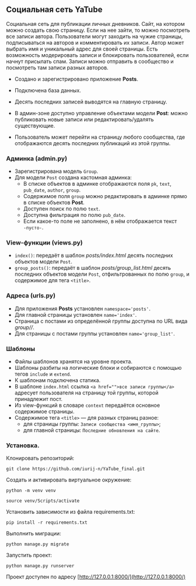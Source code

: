 ## Социальная сеть YaTube

Социальная сеть для публикации личных дневников. 
Сайт, на котором можно создать свою страницу. Если на нее зайти, то можно посмотреть все записи автора.
Пользователи могут заходить на чужие страницы, подписываться на авторов и комментировать их записи.
Автор может выбрать имя и уникальный адрес для своей страницы. 
Есть возможность модерировать записи и блокировать пользователей, если начнут присылать спам.
Записи можно отправить в сообщество и посмотреть там записи разных авторов.

+ Создано и зарегистрировано приложение  **Posts**.

+ Подключена база данных.

+ Десять последних записей выводятся на главную страницу.

+ В админ-зоне доступно управление объектами модели  **Post**: можно публиковать новые записи или редактировать/удалять существующие.

+ Пользователь может перейти на страницу любого сообщества, где отображаются десять последних публикаций из этой группы.

### Админка (admin.py)

+ Зарегистрирована модель  `Group`.
+ Для модели  `Post`  создана кастомная админка:
    + В списке объектов в админке отображаются поля  `pk`,  `text`,  `pub_date`,  `author`,  `group`.
    + Содержимое поля  `group`  можно редактировать в админке прямо в списке объектов  **Post**.
    + Доступен поиск по полю  `text`.
    + Доступна фильтрация по полю  `pub_date`.
    + Если какое-то поле не заполнено, в нём отображается текст  `-пусто-`.

### View-функции (views.py)

-   `index()`: передаёт в шаблон  _posts/index.html_  десять последних объектов модели  `Post`.
-   `group_posts()`: передаёт в шаблон  _posts/group_list.html_  десять последних объектов модели  `Post`, отфильтрованных по полю  `group`, и содержимое для тега  `<title>`.

### Адреса (urls.py)

-   Для приложения  **Posts**  установлен  `namespace='posts'`.
-   Для главной страницы установлен  `name='index'`.
-   Страница с постами из определённой группы доступна по URL вида  _group/<slug>/_.
-   Для страницы с постами группы установлен  `name='group_list'`.

### Шаблоны

-   Файлы шаблонов хранятся на уровне проекта.
-   Шаблоны разбиты на логические блоки и собираются с помощью тегов  `include`  и  `extend`.
-   К шаблонам подключена статика.
-   В шаблоне  `index.html`  ссылка  `<a href="">все записи группы</a>`  адресует пользователя на страницу той группы, которой принадлежит пост.
-   Из view-функций в словаре  `context`  передаётся основное содержимое страницы.
-   Содержимое тега  `<title>`  — для разных страниц разное:
    -   для страницы группы:  `Записи сообщества <имя_группы>`;
    -   для главной страницы:  `Последние обновления на сайте`.


### Установка.
Клонировать репозиторий:

```
git clone https://github.com/iurij-n/YaTube_final.git
```
Cоздать и активировать виртуальное окружение:

```
python -m venv venv
```

```
source venv/Scripts/activate
```

Установить зависимости из файла requirements.txt:

```
pip install -r requirements.txt
```

Выполнить миграции:

```
python manage.py migrate
```

Запустить проект:

```
python manage.py runserver
```
Проект доступен по адресу [http://127.0.0.1:8000/](http://127.0.0.1:8000/)

